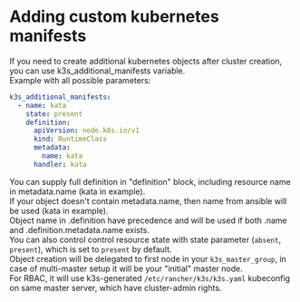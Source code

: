 # Adding custom kubernetes manifests

If you need to create additional kubernetes objects after cluster creation, you can use k3s_additional_manifests variable.<br> 
Example with all possible parameters:

```yaml
k3s_additional_manifests:
  - name: kata
    state: present
    definition:
      apiVersion: node.k8s.io/v1
      kind: RuntimeClass
      metadata:
        name: kata
      handler: kata
```

You can supply full definition in "definition" block, including resource name in metadata.name (kata in example).<br>
If your object doesn't contain metadata.name, then name from ansible will be used (kata in example).<br>
Object name in .definition have precedence and will be used if both .name and .definition.metadata.name exists.<br>
You can also control control resource state with state parameter (```absent```, ```present```), which is set to ```present``` by default.<br> 
Object creation will be delegated to first node in your ```k3s_master_group```, in case of multi-master setup it will be your "initial" master node.<br>
For RBAC, it will use k3s-generated ```/etc/rancher/k3s/k3s.yaml``` kubeconfig on same master server, which have cluster-admin rights.<br>
